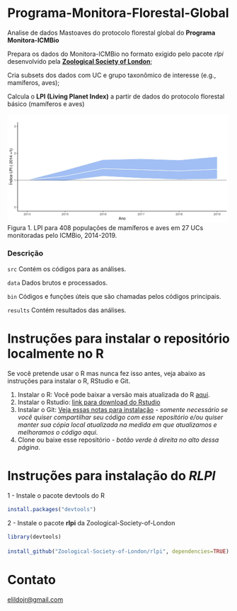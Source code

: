 # Programa-Monitora-Florestal-Global
Analise de dados Mastoaves do protocolo florestal global do **Programa Monitora-ICMBio**

Prepara os dados do Monitora-ICMBio no formato exigido pelo pacote *rlpi* desenvolvido pela [**Zoological Society of London**](https://github.com/Zoological-Society-of-London/rlpi);

Cria subsets dos dados com UC e grupo taxonômico de interesse (e.g., mamíferos, aves);

Calcula o **LPI (Living Planet Index)** a partir de dados do protocolo florestal básico (mamíferos e aves)


<img src="results/lpi-spp-selecionadas-2016-2019.jpg" title="LPI Global" width="500">
Figura 1. LPI para 408 populações de mamíferos e aves em 27 UCs monitoradas pelo ICMBio, 2014-2019.



### Descrição
```src``` Contém os códigos para as análises.

```data``` Dados brutos e processados. 

```bin``` Códigos e funções úteis que são chamadas pelos códigos principais.

```results``` Contém resultados das análises.

# Instruções para instalar o repositório localmente no R
Se você pretende usar o R mas nunca fez isso antes, veja abaixo as instruções para instalar o R, RStudio e Git.
1. Instalar o R: Você pode baixar a versão mais atualizada do R [aqui](https://cran.rstudio.com).
2. Instalar o Rstudio: [link para download do Rstudio](https://www.rstudio.com/products/rstudio/download/)
3. Instalar o Git: [Veja essas notas para instalação](https://support.rstudio.com/hc/en-us/articles/200532077-Version-Control-with-Git-and-SVN) -  _somente necessário se você quiser compartilhar seu código com esse repositório e/ou quiser manter sua cópia local atualizada na medida em que atualizamos e melhoramos o código aqui_.
4. Clone ou baixe esse repositório - _botão verde à direita no alto dessa página_.

# Instruções para instalação do *RLPI*

1 - Instale o pacote devtools do R
```r
install.packages("devtools")
```

2 - Instale o pacote **rlpi** da Zoological-Society-of-London
```r
library(devtools)

install_github("Zoological-Society-of-London/rlpi", dependencies=TRUE)
```


# Contato
<elildojr@gmail.com>
